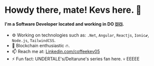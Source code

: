 # Howdy there, mate! Kevs here. 👋

#### I'm a Software Developer located and working in DO 🇩🇴.

- ⚙️ Working on technologies such as: `.Net`, `Angular`, `Reactjs`, `Ionic💕`, `Node.js`, `TailwindCSS`.
- 🔗 Blockchain enthusiastic 🔥.
- 📫 Reach me at: [Linkedin.com/coffeekev05](https://www.linkedin.com/in/kevinhernandez05/)
- ⚡️ Fun fact: UNDERTALE's/Deltarune's series fan here. 💀 EEEEE



